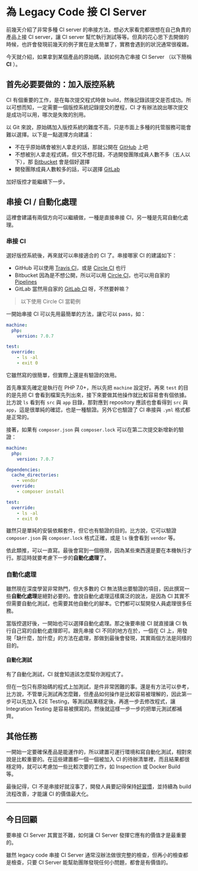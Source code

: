 # 為 Legacy Code 接 CI Server

前幾天介紹了非常多種 CI server 的串接方法，想必大家看完都很想在自己負責的產品上接 CI server，讓 CI server 幫忙執行測試等等。但真的花心思下去開做的時候，也許會發現前幾天的例子實在是太簡單了，實務會遇到的狀況通常很複雜。

今天就介紹，如果拿到某個產品的原始碼，該如何為它串接 CI Server （以下簡稱 **CI** ）。

## 首先必要要做的：加入版控系統

CI 有個重要的工作，是在每次提交程式時做 build，然後記錄該提交是否成功。所以可想而知，一定需要一個版控系統記錄提交的歷程，CI 才有辦法說出哪次提交是成功可以用，哪次是失敗的別用。

以 Git 來說，原始碼加入版控系統的難度不高，只是市面上多種的托管服務可能會難以選擇。以下是一點選擇方向建議：

* 不在乎原始碼會被別人拿走的話，那就公開在 [GitHub][] 上吧
* 不想被別人拿走程式碼，但又不想花錢，不過開發團隊成員人數不多（五人以下），那 [Bitbucket][] 會是個好選擇
* 開發團隊成員人數較多的話，可以選擇 [GitLab][]

加好版控才能繼續下一步。

## 串接 CI / 自動化處理

這裡會建議有兩個方向可以繼續做，一種是直接串接 CI，另一種是先寫自動化處理。

### 串接 CI

選好版控系統後，再來就可以串接適合的 CI 了。串接哪家 CI 的建議如下：

* GitHub 可以使用 [Travis CI][Day 24]，或是 [Circle CI][Day 25] 也行
* Bitbucket 因為是不想公開，所以可以用 [Circle CI][Day 25]，也可以用自家的 [Pipelines][Day 27]
* GitLab 當然用自家的 [GitLab CI][Day 26] 呀，不然要幹嘛？

> 以下使用 Circle CI 當範例

一開始串接 CI 可以先用最簡單的方法，讓它可以 pass，如：

```yaml
machine:
  php:
    version: 7.0.7

test:
  override:
    - ls -al
    - exit 0
```

它雖然寫的很簡單，但實際上還是有驗證的效用。

首先專案先確定是執行在 PHP 7.0+，所以先把 `machine` 設定好。再來 `test` 的目的是先把 CI 會看到檔案先列出來，接下來要做其他操作就比較容易會有個依據。比方說 `ls` 看到有 `src` 與 `app` 目錄，那對應到 repository 應該也會看得到 `src` 與 `app`，這是很單純的確認，也是一種驗證。另外它也驗證了 CI 串接與 `.yml` 格式都是正常的。

接著，如果有 `composer.json` 與 `composer.lock` 可以在第二次提交新增新的驗證：

```yaml
machine:
  php:
    version: 7.0.7

dependencies:
  cache_directories:
    - vendor
  override:
    - composer install

test:
  override:
    - ls -al
    - exit 0
```

雖然只是單純的安裝依賴套件，但它也有驗證的目的。比方說，它可以驗證 `composer.json` 與 `composer.lock` 格式正確，或是 `ls` 後會看到 `vendor` 等。

依此類推，可以一直寫。最後會寫到一個極限，因為某些東西還是要在本機執行才行。那這時就要考慮下一步的**自動化處理**了。

### 自動化處理

雖然現在深度學習非常熱門，但大多數的 CI 無法猜出要驗證的項目，因此撰寫一些**自動化處理**是絕對必要的。會說自動化處理這樣廣泛的說法，是因為 CI 其實不但需要自動化測試，也需要其他自動化的腳本。它們都可以幫開發人員處理很多任務。

當版控選好後，一開始也可以選擇自動化處理。那之後要串接 CI 就直接讓 CI 執行自己寫的自動化處理即可。跟先串接 CI 不同的地方在於，一個在 CI 上，用發現「缺什麼，加什麼」的方法在處理，那做到最後會發現，其實兩個方法是同樣的目的。

#### 自動化測試

有了自動化測試，CI 就會知道該怎麼幫你測程式了。

但在一包只有原始碼的程式上加測試，是件非常困難的事。還是有方法可以參考，比方說，不管單元測試再怎麼難，但產品如何操作是比較容易被理解的，因此第一步可以先加入 E2E Testing，等測試結果穩定後，再進一步去修改程式，讓 Integration Testing 是容易被撰寫的。然後就這樣一步一步的把單元測試都補齊。

## 其他任務

一開始一定要確保產品是能運作的，所以建置可運行環境和寫自動化測試，相對來說是比較重要的。在這些建置都一個一個被加入 CI 的待辦清單裡，而且結果都很穩定時，就可以考慮加一些比較次要的工作，如 Inspection 或 Docker Build 等。

最後記得，CI 不是串接好就沒事了，開發人員要記得保持[好習慣][Day 5]，並持續為 build 流程改善，才能讓 CI 的價值最大化。

---

## 今日回顧

要串接 CI Server 其實並不難，如何讓 CI Server 發揮它應有的價值才是最重要的。

雖然 legacy code 串接 CI Server 通常沒辦法做很完整的檢查，但再小的檢查都是檢查，只要 CI Server 能幫助團隊發現任何小問題，都會是有價值的。

[Bitbucket]: https://bitbucket.org/
[GitHub]: https://github.com/
[GitLab]: https://gitlab.com/
[GitLab CI]: https://about.gitlab.com/gitlab-ci/

[Day 5]: day05.md
[Day 24]: day24.md
[Day 25]: day25.md
[Day 26]: day26.md
[Day 27]: day27.md